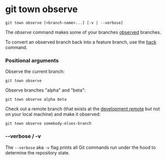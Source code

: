 # git town observe

```command-summary
git town observe [<branch-name>...] [-v | --verbose]
```

The _observe_ command makes some of your branches
[observed](../branch-types.md#observed-branches) branches.

To convert an observed branch back into a feature branch, use the
[hack](hack.md) command.

### Positional arguments

Observe the current branch:

```fish
git town observe
```

Observe branches "alpha" and "beta":

```fish
git town observe alpha beta
```

Check out a remote branch (that exists at the
[development remote](../preferences/dev-remote.md) but not on your local
machine) and make it observed:

```fish
git town observe somebody-elses-branch
```

### --verbose / -v

The `--verbose` aka `-v` flag prints all Git commands run under the hood to
determine the repository state.
